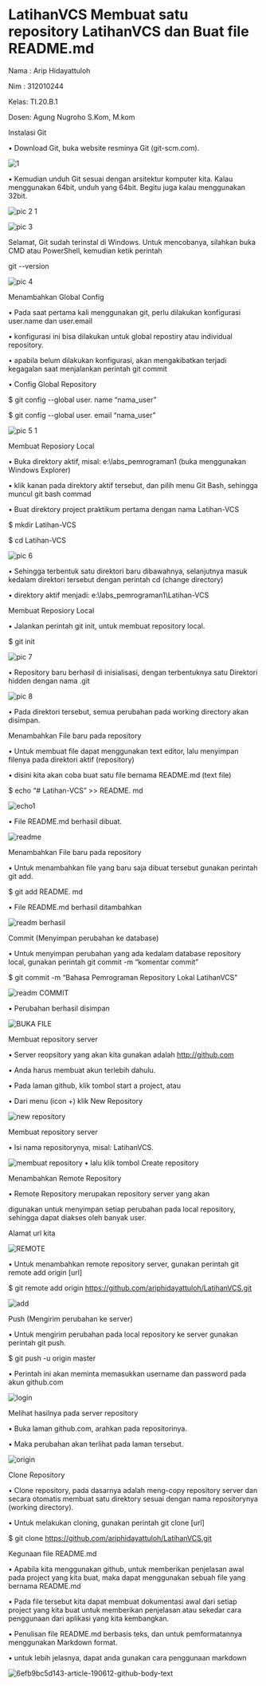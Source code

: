 # LatihanVCS Membuat satu repository LatihanVCS dan Buat file README.md

Nama : Arip Hidayattuloh

Nim  : 312010244

Kelas: TI.20.B.1

Dosen: Agung Nugroho S.Kom, M.kom


Instalasi Git

• Download Git, buka website resminya Git (git-scm.com).

![1](https://user-images.githubusercontent.com/72840534/96370052-cd255d80-1186-11eb-9b0f-7d376a4b2499.png)


• Kemudian unduh Git sesuai dengan arsitektur komputer kita. Kalau menggunakan 64bit, unduh yang 64bit. Begitu juga kalau menggunakan 32bit.


![pic 2 1](https://user-images.githubusercontent.com/72840534/96367580-f63ef180-1178-11eb-96b6-5dda04c64fdd.jpg)


![pic 3](https://user-images.githubusercontent.com/72840534/96367595-08209480-1179-11eb-9fdb-cf8707a157de.jpg)


Selamat, Git sudah terinstal di Windows. Untuk mencobanya, silahkan buka CMD atau PowerShell, kemudian ketik perintah

git --version

![pic 4](https://user-images.githubusercontent.com/72840534/96367601-0d7ddf00-1179-11eb-8dd6-ef2dee401a8c.jpg)

Menambahkan Global Config

• Pada saat pertama kali menggunakan git, perlu dilakukan konfigurasi user.name dan user.email

• konfigurasi ini bisa dilakukan untuk global repostiry atau individual repository.

• apabila belum dilakukan konfigurasi, akan mengakibatkan terjadi kegagalan saat menjalankan perintah git commit

• Config Global Repository

$ git config --global user. name “nama_user”

$ git config --global user. email “nama_user”

![pic 5 1](https://user-images.githubusercontent.com/72840534/96367605-1373c000-1179-11eb-9e18-bb2f1afc882b.jpg)


Membuat Reposiory Local

• Buka direktory aktif, misal: e:\labs_pemrograman1 (buka menggunakan Windows Explorer)

• klik kanan pada direktory aktif tersebut, dan pilih menu Git Bash, sehingga muncul git bash commad

• Buat direktory project praktikum pertama dengan nama Latihan-VCS

$ mkdir Latihan-VCS

$ cd Latihan-VCS

![pic 6](https://user-images.githubusercontent.com/72840534/96367610-1b336480-1179-11eb-9d37-7be4625bdcad.jpg)

• Sehingga terbentuk satu direktori baru dibawahnya, selanjutnya masuk kedalam direktori tersebut dengan perintah cd (change directory)

• direktory aktif menjadi: e:\labs_pemrograman1\Latihan-VCS

Membuat Reposiory Local

• Jalankan perintah git init, untuk membuat repository local.

$ git init

![pic 7](https://user-images.githubusercontent.com/72840534/96367612-1e2e5500-1179-11eb-89f5-fd2f94acffea.jpg)


• Repository baru berhasil di inisialisasi, dengan terbentuknya satu Direktori hidden dengan nama .git

![pic 8](https://user-images.githubusercontent.com/72840534/96367614-21294580-1179-11eb-97a4-516a82407145.jpg)

• Pada direktori tersebut, semua perubahan pada working directory akan disimpan.

Menambahkan File baru pada repository

• Untuk membuat file dapat menggunakan text editor, lalu menyimpan filenya pada direktori aktif (repository)

• disini kita akan coba buat satu file bernama README.md (text file)

$ echo “# Latihan-VCS” >> README. md

![echo1](https://user-images.githubusercontent.com/72840534/96368045-af9ec680-117b-11eb-81b6-6b4a8f7e4f1d.png)

• File README.md berhasil dibuat.

![readme](https://user-images.githubusercontent.com/72840534/96368179-b11cbe80-117c-11eb-8ba4-2de88299c570.jpg)

Menambahkan File baru pada repository

• Untuk menambahkan file yang baru saja dibuat tersebut gunakan perintah git add.

$ git add README. md

• File README.md berhasil ditambahkan

![readm berhasil](https://user-images.githubusercontent.com/72840534/96368438-060d0480-117e-11eb-97d7-59da7d7d23bb.jpg)


Commit (Menyimpan perubahan ke database)

• Untuk menyimpan perubahan yang ada kedalam database repository local, gunakan perintah git commit -m “komentar commit”

$ git commit -m “Bahasa Pemrograman Repository Lokal LatihanVCS"

![readm COMMIT](https://user-images.githubusercontent.com/72840534/96368607-d27eaa00-117e-11eb-973b-1148d683b9be.jpg)


• Perubahan berhasil disimpan

![BUKA FILE](https://user-images.githubusercontent.com/72840534/96368701-88e28f00-117f-11eb-811f-e05fa64d404b.jpg)

Membuat repository server

• Server reopsitory yang akan kita gunakan adalah http://github.com

• Anda harus membuat akun terlebih dahulu.

• Pada laman github, klik tombol start a project, atau

• Dari menu (icon +) klik New Repository

![new repository](https://user-images.githubusercontent.com/72840534/96368967-386c3100-1181-11eb-9766-aaddc753338d.jpg)

Membuat repository server

• Isi nama repositorynya, misal: LatihanVCS.

![membuat repository](https://user-images.githubusercontent.com/72840534/96369183-b7159e00-1182-11eb-86f5-2074e6750b05.png)
• lalu klik tombol Create repository


Menambahkan Remote Repository

• Remote Repository merupakan repository server yang akan

digunakan untuk menyimpan setiap perubahan pada local repository, sehingga dapat diakses oleh banyak user.

Alamat url kita

![REMOTE](https://user-images.githubusercontent.com/72840534/96369409-e547ad80-1183-11eb-9224-5633948b042a.png)

• Untuk menambahkan remote repository server, gunakan perintah git remote add origin [url]

$ git remote add origin https://github.com/ariphidayattuloh/LatihanVCS.git

![add](https://user-images.githubusercontent.com/72840534/96369473-5d15d800-1184-11eb-9627-0430787fe721.png)



Push (Mengirim perubahan ke server)

• Untuk mengirim perubahan pada local repository ke server gunakan perintah git push.

$ git push -u origin master

• Perintah ini akan meminta memasukkan username dan password pada akun github.com

![login](https://user-images.githubusercontent.com/72840534/96369637-694e6500-1185-11eb-941a-2a4f4e7988e6.png)



Melihat hasilnya pada server repository

• Buka laman github.com, arahkan pada repositorinya.

• Maka perubahan akan terlihat pada laman tersebut.

![origin](https://user-images.githubusercontent.com/72840534/96369703-c813de80-1185-11eb-9f77-f605975e2a27.png)

Clone Repository

• Clone repository, pada dasarnya adalah meng-copy repository server dan secara otomatis membuat satu direktory sesuai dengan nama repositorynya (working directory).

• Untuk melakukan cloning, gunakan perintah git clone [url]

$ git clone https://github.com/ariphidayattuloh/LatihanVCS.git


Kegunaan file README.md

• Apabila kita menggunakan github, untuk memberikan penjelasan awal pada project yang kita buat, maka dapat menggunakan sebuah file yang bernama README.md

• Pada file tersebut kita dapat membuat dokumentasi awal dari setiap project yang kita buat untuk memberikan penjelasan atau sekedar cara penggunaan dari aplikasi yang kita kembangkan.

• Penulisan file README.md berbasis teks, dan untuk pemformatannya menggunakan Markdown format.

• untuk lebih jelasnya, dapat anda gunakan cara penggunaan markdown


![6efb9bc5d143-article-190612-github-body-text](https://user-images.githubusercontent.com/72840534/96370606-9d775500-1188-11eb-88dc-43e57f206245.jpg)







